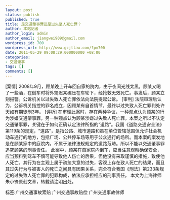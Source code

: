 ```yaml
---
layout: post
status: publish
published: true
title: 是交通肇事罪还是过失至人死亡罪？
author: 本站记者
author_login: admin
author_email: jiangwei909@gmail.com
wordpress_id: 700
wordpress_url: http://www.gzjtlaw.com/?p=700
date: 2011-05-29 09:08:29.000000000 +08:00
categories:
- 交通肇事
tags: []
comments: []
---
```

[案情] 2008年9月，顾某晚上开车回自家的院内，由于夜间光线太黑，顾某又喝了一些酒，在倒车时将外甥迟某碾压在车轮下，经抢救无效死亡。事发后，顾某立刻报警。公诉机关以过失致人死亡罪依法向法院提起公诉。 [审判] 法院审理后认为，公诉机关指控的罪名成立，因顾某有自首情节，最终以过失致人死亡罪判处许天如有期徒刑3年。 [评析] 在审理此案时，存在两种争议，一种观点认为顾某的行为涉嫌交通肇事罪，另一种观点认为顾某涉嫌过失致人死亡罪。本案之所以不认定交通肇事罪，关键在于如何正确认定法律所指的&ldquo;道路&rdquo;。我国《道路交通安全法》第119条的规定，&ldquo;道路&rdquo;，是指公路、城市道路和虽在单位管辖范围但允许社会机动车通行的地方，包括广场、公共停车场等用于公众通行的场所。而本案的案发地是在顾某家中的庭院内，不属于法律法规规定的道路范畴。所以不能以交通肇事罪追究顾某的刑事责任。 此案中，顾某在自家院内倒车，应当注意观察确保安全，应当预料到驾车不慎可能导致他人伤亡的后果，但他没有采取谨慎的措施，致使他人死亡。其行为在主观上属于疏忽大意的过失，客观上存在致人死亡的结果，而且其过失行为与被害人的死亡之间具有因果关系，完全符合我国《刑法》第233条规定的过失致人死亡罪的犯罪构成，依法应承担相应的刑事责任。 本文为上海律师朱小锋原创文章，转载请注明出处。标签:广州交通事故索赔 广州交通事故赔偿 广州交通事故律师
